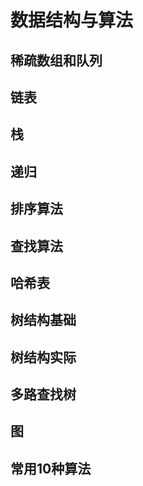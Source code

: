 # 数据结构与算法

## 稀疏数组和队列

## 链表

## 栈

## 递归

## 排序算法

## 查找算法

## 哈希表

## 树结构基础

## 树结构实际

## 多路查找树

## 图

## 常用10种算法



